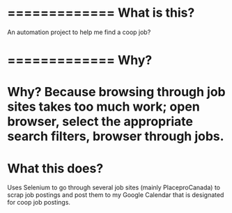 =============
What is this?
=============

An automation project to help me find a coop job?

=============
Why?
=============
Why? Because browsing through job sites takes too much work; open browser, select the appropriate search filters, browser through jobs.
==============
What this does?
==============

Uses Selenium to go through several job sites (mainly PlaceproCanada) to scrap job postings and post them to my Google Calendar that is designated for coop job postings.
